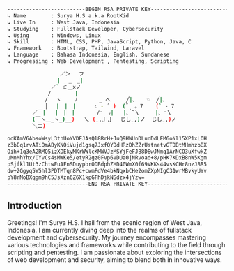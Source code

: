 ```bash
-------------------------𝙱𝙴𝙶𝙸𝙽 𝚁𝚂𝙰 𝙿𝚁𝙸𝚅𝙰𝚃𝙴 𝙺𝙴𝚈-------------------------
↳ 𝙽𝚊𝚖𝚎        : 𝚂𝚞𝚛𝚢𝚊 𝙷.𝚂 𝚊.𝚔.𝚊 𝚁𝚘𝚘𝚝𝙺𝚒𝚍
↳ 𝙻𝚒𝚟𝚎 𝙸𝚗     : 𝚆𝚎𝚜𝚝 𝙹𝚊𝚟𝚊, 𝙸𝚗𝚍𝚘𝚗𝚎𝚜𝚒𝚊
↳ 𝚂𝚝𝚞𝚍𝚢𝚒𝚗𝚐    : 𝙵𝚞𝚕𝚕𝚜𝚝𝚊𝚌𝚔 𝙳𝚎𝚟𝚎𝚕𝚘𝚙𝚎𝚛, 𝙲𝚢𝚋𝚎𝚛𝚂𝚎𝚌𝚞𝚛𝚒𝚝𝚢
↳ 𝚄𝚜𝚒𝚗𝚐       : 𝚆𝚒𝚗𝚍𝚘𝚠𝚜, 𝙻𝚒𝚗𝚞𝚡
↳ 𝚂𝚔𝚒𝚕𝚕       : 𝙷𝚃𝙼𝙻, 𝙲𝚂𝚂, 𝙿𝙷𝙿, 𝙹𝚊𝚟𝚊𝚂𝚌𝚛𝚒𝚙𝚝, 𝙿𝚢𝚝𝚑𝚘𝚗, 𝙹𝚊𝚟𝚊, 𝙲
↳ 𝙵𝚛𝚊𝚖𝚎𝚠𝚘𝚛𝚔   : 𝙱𝚘𝚘𝚝𝚜𝚝𝚛𝚊𝚙, 𝚃𝚊𝚒𝚕𝚠𝚒𝚗𝚍, 𝙻𝚊𝚛𝚊𝚟𝚎𝚕
↳ 𝙻𝚊𝚗𝚐𝚞𝚊𝚐𝚎    : 𝙱𝚊𝚑𝚊𝚜𝚊 𝙸𝚗𝚍𝚘𝚗𝚎𝚜𝚒𝚊, 𝙴𝚗𝚐𝚕𝚒𝚜𝚑, 𝚂𝚞𝚗𝚍𝚊𝚗𝚎𝚜𝚎
↳ 𝙿𝚛𝚘𝚐𝚛𝚎𝚜𝚜𝚒𝚗𝚐 : 𝚆𝚎𝚋 𝙳𝚎𝚟𝚎𝚕𝚘𝚙𝚖𝚎𝚗𝚝 , 𝙿𝚎𝚗𝚝𝚎𝚜𝚝𝚒𝚗𝚐, 𝚂𝚌𝚛𝚒𝚙𝚝𝚒𝚗𝚐

                 ／＞　 フ
                | 　_　_| 
              ／` ミ＿xノ 
             /　　　　 |
            /　 ヽ　　 ﾉ       _ へ     ╱|、   ♡  ╱|、
            │　 |　|　|      ૮ - ՛ )  (˚ˎ 。7    (` - 7
        ／￣|   |　|　|       /⁻  ៸|   |、˜〵     |、⁻〵
        (￣ヽ＿_ヽ_)__)   乀 (ˍ,ل ل   じしˍ,)ノ  じしˍ,)ノ
        ＼二)

𝚘𝚍𝙺𝙰𝚖𝚅𝟼𝙰𝚋𝚜𝚘𝚆𝚜𝚢𝙻𝟹𝚝𝚑𝚄𝚘𝚈𝚅𝙳𝙴𝙹𝙰𝚜𝚀𝚕𝟾𝚁𝚛𝙷+𝙹𝚞𝚀𝟿𝙷𝚆𝚄𝚗𝙳𝙻𝚞𝚗𝙳𝚍𝙻𝙴𝙼𝟼𝚘𝙽𝚕𝟷𝟻𝚇𝙿𝟷𝚡𝙻𝙾𝙷
𝚣𝟹𝚋𝙴𝚚𝟷𝚛𝚟𝙰𝚃𝚒𝚀𝚖𝙰𝙱𝚢𝙺𝙽𝙾𝚒𝚅𝚞𝚓𝚍𝟷𝚐𝚜𝚚𝟽𝙹𝚡𝚏𝚀𝚈𝙳𝚍𝙷𝚁𝚣𝙳𝚑𝚉𝚉𝚛𝚄𝚜𝚝𝚗𝚎𝚝𝚟𝙶𝚃𝙳𝙱𝚝𝙼𝙷𝚖𝚑𝚣𝚋𝙱𝚇
𝙾𝚒𝚑+𝟷𝚚𝟹𝚎𝙰𝟸𝚁𝙼𝚀𝟻𝚒𝚣𝚇𝙾𝙴𝚔𝚢𝙼𝙺𝚛𝚆𝚆𝚕𝚌𝙺𝙼𝚆𝚅𝙹𝚣𝙼𝚂𝚈𝚓𝙵𝚎𝙵𝙹𝙱𝟾𝙳𝟾𝚠𝙹𝙽𝚖𝚚𝟷𝙰𝚛𝙽𝙲𝙾𝟹𝚞𝚇𝚏𝚠𝚔𝚉
𝚞𝙼𝚗𝙼𝚑𝚈𝚑𝚡/𝙾𝚈𝚟𝙲𝚜𝟺𝚜𝙼𝚆𝙺𝚎𝟻/𝚎𝚝𝚢𝚁𝟸𝚐𝚣𝟶𝙵𝚟𝚙𝟼𝚅𝙳𝚄𝚊𝟶𝚓𝙽𝚁𝚟𝚘𝚊𝚍+𝟾/𝚙𝙷𝙺𝟽𝙺𝙳𝚡𝙱𝟾𝚗𝚆𝟻𝙺𝚐𝚖
𝚙𝚂𝚓𝚏𝚔𝚕𝟷𝚄𝚝𝟹𝚣𝙲𝚑𝚝𝚠𝙴𝚞𝙰𝙵𝚗𝚂𝙳𝚞𝚢𝚙𝚋𝚛𝙾𝙳𝙱𝚍𝚙𝚑𝚉𝙷𝙳𝟺𝟶𝚆𝚖𝚇𝟶𝚏𝟼𝟿𝚅𝙺𝙺𝚜𝟺𝟺𝚟𝚜𝙺𝙲𝙷𝚛𝟾𝚗𝚣𝙹𝟾𝚁𝟻
𝚍𝚠+𝟸𝙶𝚐𝚢𝚚𝟻𝚆𝟻𝚑𝚕𝟹𝙿𝙳𝚃𝙼𝚃𝚚𝚗𝟾𝙿𝚌+𝚌𝚠𝚖𝙿𝚍𝚅𝚎𝟺𝚋𝚔𝙽𝚚𝚡𝚋𝙲𝙷𝚎𝟸𝚘𝚖𝚉𝚇𝚙𝙽𝙸𝚐𝙲𝟹𝟷𝚠𝚛𝙼𝙱𝚟𝚔𝚢𝚄𝚈𝚟
𝚙𝚈𝟾𝚛𝙼𝚘𝙱𝚇𝚚𝚐𝚖𝟿𝚑𝙲𝟻𝙹𝚜𝚇𝚣𝚗𝟼𝚉𝟼𝚇𝟷𝚔𝚙𝙶𝙵𝚑𝙳𝚓𝚔𝙽𝚂𝚍𝚣𝚡𝟺𝚓𝚈𝚣𝚠=
--------------------------𝙴𝙽𝙳 𝚁𝚂𝙰 𝙿𝚁𝙸𝚅𝙰𝚃𝙴 𝙺𝙴𝚈--------------------------
```


## Introduction
Greetings! I'm Surya H.S. I hail from the scenic region of West Java, Indonesia. I am currently diving deep into the realms of fullstack development and cybersecurity. My journey encompasses mastering various technologies and frameworks while contributing to the field through scripting and pentesting. I am passionate about exploring the intersections of web development and security, aiming to blend both in innovative ways.
